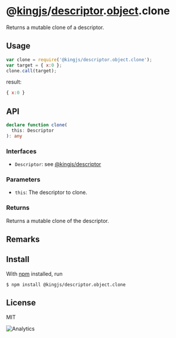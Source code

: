 # @[kingjs](https://www.npmjs.com/package/kingjs)/[descriptor](https://www.npmjs.com/package/@kingjs/descriptor).[object](https://www.npmjs.com/package/@kingjs/descriptor.object).clone
Returns a mutable clone of a descriptor.
## Usage
```js
var clone = require('@kingjs/descriptor.object.clone');
var target = { x:0 };
clone.call(target);
```
result:
```js
{ x:0 }
```
## API
```ts
declare function clone(
  this: Descriptor
): any
```
### Interfaces
- `Descriptor`: see [@kingjs/descriptor][descriptor]
### Parameters
- `this`: The descriptor to clone.
### Returns
Returns a mutable clone of the descriptor.
## Remarks
## Install
With [npm](https://npmjs.org/) installed, run
```
$ npm install @kingjs/descriptor.object.clone
```
## License
MIT

![Analytics](https://analytics.kingjs.net/descriptor/object/clone)


  [descriptor]: https://www.npmjs.com/package/@kingjs/descriptor